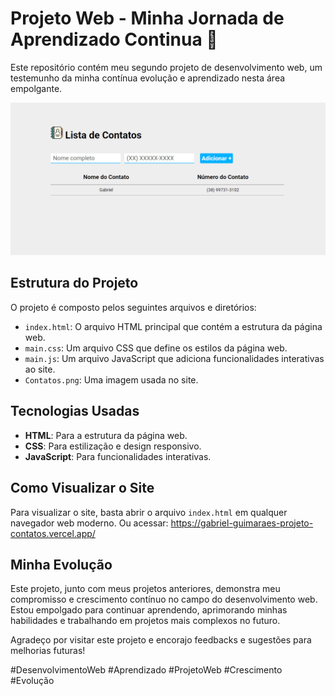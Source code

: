 # Projeto Web - Minha Jornada de Aprendizado Continua 🌟

Este repositório contém meu segundo projeto de desenvolvimento web, um testemunho da minha contínua evolução e aprendizado nesta área empolgante.

![Projeto](images/Lista-de-contatos.png)

## Estrutura do Projeto

O projeto é composto pelos seguintes arquivos e diretórios:

- `index.html`: O arquivo HTML principal que contém a estrutura da página web.
- `main.css`: Um arquivo CSS que define os estilos da página web.
- `main.js`: Um arquivo JavaScript que adiciona funcionalidades interativas ao site.
- `Contatos.png`: Uma imagem usada no site.

## Tecnologias Usadas

- **HTML**: Para a estrutura da página web.
- **CSS**: Para estilização e design responsivo.
- **JavaScript**: Para funcionalidades interativas.

## Como Visualizar o Site

Para visualizar o site, basta abrir o arquivo `index.html` em qualquer navegador web moderno.
Ou acessar: https://gabriel-guimaraes-projeto-contatos.vercel.app/

## Minha Evolução

Este projeto, junto com meus projetos anteriores, demonstra meu compromisso e crescimento contínuo no campo do desenvolvimento web. Estou empolgado para continuar aprendendo, aprimorando minhas habilidades e trabalhando em projetos mais complexos no futuro.

Agradeço por visitar este projeto e encorajo feedbacks e sugestões para melhorias futuras!

#DesenvolvimentoWeb #Aprendizado #ProjetoWeb #Crescimento #Evolução

